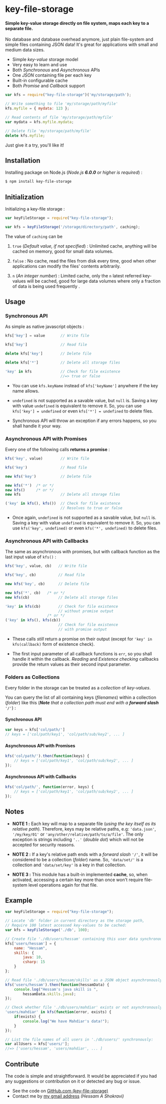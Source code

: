 # key-file-storage

#### Simple key-value storage directly on file system, maps each key to a separate file.

No database and database overhead anymore, just plain file-system and simple files containing JSON data!
It's great for applications with small and medium data sizes.

+ Simple *key-value* storage model
+ Very easy to learn and use
+ Both *Synchronous* and *Asynchronous* APIs
+ One *JSON* containing file per each key
+ Built-in configurable cache
+ Both *Promise* and *Callback* support

```javascript
var kfs = require("key-file-storage")('my/storage/path');

// Write something to file 'my/storage/path/myfile'
kfs.myfile = { mydata: 123 };

// Read contents of file 'my/storage/path/myfile'
var mydata = kfs.myfile.mydata;

// Delete file 'my/storage/path/myfile'
delete kfs.myfile;
```

Just give it a try, you'll like it!

## Installation

Installing package on Node.js (*Node.js **6.0.0** or higher is required*) :
```sh
$ npm install key-file-storage
```

## Initialization

Initializing a key-file storage :
```javascript
var keyFileStorage = require("key-file-storage");

var kfs = keyFileStorage('/storage/directory/path', caching);
```

The value of `caching` can be

1. `true` (_Default value, if not specified_) :
Unlimited cache, anything will be cached on memory, good for small data volumes.

2. `false` :
No cache, read the files from disk every time, good when other applications can modify the files' contents arbitrarily.

3. `n` (_An integer number_) :
Limited cache, only the `n` latest referred key-values will be cached, good for large data volumes where only a fraction of data is being used frequently .

## Usage

### Synchronous API

As simple as native javascript objects :

```javascript
kfs['key'] = value       // Write file
```
```javascript
kfs['key']               // Read file
```
```javascript
delete kfs['key']        // Delete file
```
```javascript
delete kfs['*']          // Delete all storage files
```
```javascript
'key' in kfs             // Check for file existence
                         //=> true or false
```

- You can use `kfs.keyName` instead of `kfs['keyName']` anywhere if the key name allows.

- `undefined` is not supported as a savable value, but `null` is. Saving a key with value `undefined` is equivalent to remove it. So, you can use `kfs['key'] = undefined` or even `kfs['*'] = undefined` to delete files.

- Synchronous API will throw an exception if any errors happens, so you shall handle it your way.

### Asynchronous API with Promises

Every one of the following calls **returns a promise** :

```javascript
kfs('key', value)        // Write file
```
```javascript
kfs('key')               // Read file
```
```javascript
new kfs('key')           // Delete file
```
```javascript
new kfs('*')  /* or */
new kfs()     /* or */
new kfs                  // Delete all storage files
```
```javascript
('key' in kfs(), kfs())  // Check for file existence
                         // Resolves to true or false
```

- Once again, `undefined` is not supported as a savable value, but `null` is. Saving a key with value `undefined` is equivalent to remove it. So, you can use `kfs('key', undefined)` or even `kfs('*', undefined)` to delete files.

### Asynchronous API with Callbacks

The same as asynchronous with promises, but with callback function as the last input value of `kfs()` :

```javascript
kfs('key', value, cb)   // Write file
```
```javascript
kfs('key', cb)          // Read file
```
```javascript
new kfs('key', cb)      // Delete file
```
```javascript
new kfs('*', cb)   /* or */
new kfs(cb)             // Delete all storage files
```
```javascript
'key' in kfs(cb)        // Check for file existence
                        // without promise output
                   /* or */
('key' in kfs(), kfs(cb))
                        // Check for file existence
                        // with promise output
```

- These calls *still* return a promise on their output (except for `'key' in kfs(callback)` form of existence check).

- The first input parameter of all callback functions is `err`, so you shall handle it within the callback. *Reading* and *Existence checking* callbacks provide the return values as their second input parameter.

### Folders as Collections

Every folder in the storage can be treated as a *collection* of *key-values*.

You can query the list of all containing keys (*filenames*) within a collection (*folder*) like this (_**Note** that a collection path must end with a **forward slash** `'/'`_) :

#### Synchronous API

```javascript
var keys = kfs['col/path/']
// keys = ['col/path/key1', 'col/path/sub/key2', ... ]
```

#### Asynchronous API with Promises

```javascript
kfs('col/path/').then(function(keys) {
    // keys = ['col/path/key1', 'col/path/sub/key2', ... ]
});
```

#### Asynchronous API with Callbacks

```javascript
kfs('col/path/', function(error, keys) {
    // keys = ['col/path/key1', 'col/path/sub/key2', ... ]
});
```

## Notes

- **NOTE 1 :** Each key will map to a separate file (*using the key itself as its relative path*). Therefore, keys may be relative paths, e.g: `'data.json'`, `'/my/key/01'` or `'any/other/relative/path/to/a/file'`. The only exception is strings including `'..'` (*double dot*) which will not be accepted for security reasons.

- **NOTE 2 :** If a key's relative path ends with a *forward slash* `'/'`, it will be considered to be a collection (*folder*) name. So, `'data/set/'` is a collection and `'data/set/key'` is a key in that collection.

- **NOTE 3 :** This module has a built-in implemented **cache**, so, when activated, accessing a certain key more than once won't require file-system level operations again for that file.

## Example

```javascript
var keyFileStorage = require("key-file-storage");

// Locate 'db' folder in current directory as the storage path,
// Require 100 latest accessed key-values to be cached:
var kfs = keyFileStorage('./db', 100);

// Create file './db/users/hessam' containing this user data synchronously: 
kfs['users/hessam'] = {
    name: "Hessam",
    skills: {
        java: 10,
        csharp: 15
    }
};

// Read file './db/users/hessam/skills' as a JSON object asynchronously:
kfs('users/hessam').then(function(hessamData) {
    console.log("Hessam's java skill is ",
        hessamData.skills.java);
});

// Check whether file './db/users/mahdiar' exists or not asynchronously:
'users/mahdiar' in kfs(function(error, exists) {
    if(exists) {
        console.log("We have Mahdiar's data!");
    }
});

// List the file names of all users in './db/users/' synchronously:
var allUsers = kfs['users/'];
//=> ['users/hessam', 'users/mahdiar', ... ]
```

## Contribute

The code is simple and straightforward. It would be appreciated if you had any suggestions or contribution on it or detected any bug or issue.

+ See the code on [GitHub.com (key-file-storage)](https://github.com/ahs502/key-file-storage)
+ Contact me by [my gmail address](ahs502@gmail.com)  *(Hessam A Shokravi)*
